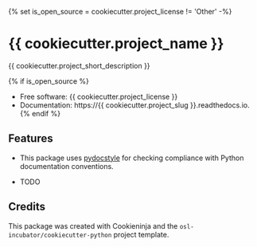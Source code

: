 {% set is_open_source = cookiecutter.project_license != 'Other' -%}
# {{ cookiecutter.project_name }}

{{ cookiecutter.project_short_description }}

{% if is_open_source %}
* Free software: {{ cookiecutter.project_license }}
* Documentation: https://{{ cookiecutter.project_slug }}.readthedocs.io.
{% endif %}

## Features

- This package uses [pydocstyle](http://www.pydocstyle.org/en/stable/)
  for checking compliance with Python documentation conventions.

* TODO

## Credits

This package was created with Cookieninja and the `osl-incubator/cookiecutter-python` project template.
